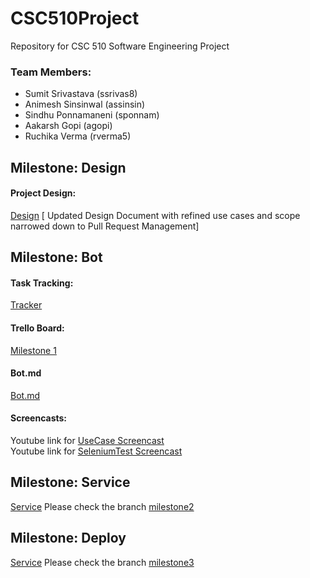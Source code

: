 # CSC510Project
Repository for CSC 510 Software Engineering Project

### Team Members:
* Sumit Srivastava (ssrivas8)
* Animesh Sinsinwal (assinsin)
* Sindhu Ponnamaneni (sponnam)
* Aakarsh Gopi (agopi)
* Ruchika Verma (rverma5)

## Milestone: Design
#### Project Design: 

[Design](DESIGN.md) [ Updated Design Document with refined use cases and scope narrowed down to Pull Request Management]

## Milestone: Bot
#### Task Tracking: 

[Tracker](WORKSHEET.md)

#### Trello Board:

[Milestone 1](https://trello.com/b/h193q9wx/milestone-1)

#### Bot.md

[Bot.md](https://github.ncsu.edu/ssrivas8/CSC510Project/blob/master/bot.md)

#### Screencasts:

Youtube link for [UseCase Screencast](https://youtu.be/Aar2CXXPN_8)</br>
Youtube link for [SeleniumTest Screencast](https://youtu.be/xW2NwHLRoYU)


## Milestone: Service

[Service](https://github.ncsu.edu/ssrivas8/CSC510Project/blob/milestone2/SERVICE.md) 
Please check the branch [milestone2](https://github.ncsu.edu/ssrivas8/CSC510Project/tree/milestone2) 

## Milestone: Deploy

[Service](https://github.ncsu.edu/ssrivas8/CSC510Project/blob/milestone3/DEPLOY.md) 
Please check the branch [milestone3](https://github.ncsu.edu/ssrivas8/CSC510Project/tree/milestone3) 


